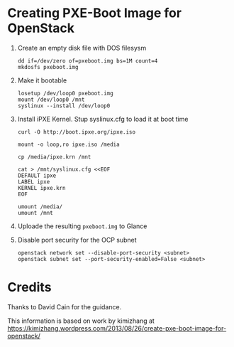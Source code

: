 # Creating PXE-Boot Image for OpenStack

1. Create an empty disk file with DOS filesysm
    ```
    dd if=/dev/zero of=pxeboot.img bs=1M count=4
    mkdosfs pxeboot.img
    ```
2. Make it bootable
    ```
    losetup /dev/loop0 pxeboot.img
    mount /dev/loop0 /mnt
    syslinux --install /dev/loop0
    ```
3. Install iPXE Kernel. Stup syslinux.cfg to load it at boot time
    ```
    curl -O http://boot.ipxe.org/ipxe.iso

    mount -o loop,ro ipxe.iso /media

    cp /media/ipxe.krn /mnt

    cat > /mnt/syslinux.cfg <<EOF
    DEFAULT ipxe
    LABEL ipxe
    KERNEL ipxe.krn
    EOF

    umount /media/
    umount /mnt
    ```
4. Uploade the resulting `pxeboot.img` to Glance

5. Disable port security for the OCP subnet
    ```
    openstack network set --disable-port-security <subnet>
    openstack subnet set --port-security-enabled=False <subnet>
    ```

# Credits

Thanks to David Cain for the guidance.

This information is based on work by kimizhang at https://kimizhang.wordpress.com/2013/08/26/create-pxe-boot-image-for-openstack/